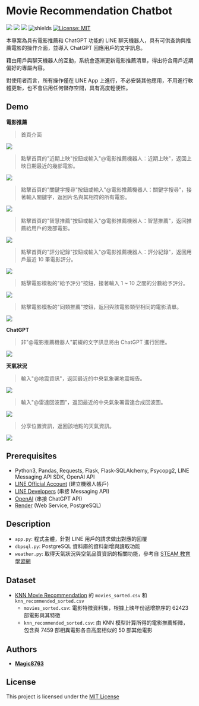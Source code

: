 # Movie Recommendation Chatbot
![](https://img.shields.io/github/stars/magic8763/linebot_on_Render)
![](https://img.shields.io/github/watchers/magic8763/linebot_on_Render)
![](https://img.shields.io/github/forks/magic8763/linebot_on_Render)
![shields](https://img.shields.io/badge/python-3.11%2B-blue?style=flat-square)
[![License: MIT](https://img.shields.io/badge/License-MIT-yellow?style=flat-square)](https://opensource.org/licenses/MIT)

本專案為具有電影推薦和 ChatGPT 功能的 LINE 聊天機器人，具有可供查詢與推薦電影的操作介面，並導入 ChatGPT 回應用戶的文字訊息。

藉由用戶與聊天機器人的互動，系統會逐漸更新電影推薦清單，得出符合用戶近期偏好的專屬內容。

對使用者而言，所有操作僅在 LINE App 上進行，不必安裝其他應用，不用進行軟體更新，也不會佔用任何儲存空間，具有高度輕便性。 

## Demo
**電影推薦**
>首頁介面
<img src="https://raw.githubusercontent.com/Magic8763/linebot_on_Render/main/img/%E9%A6%96%E9%A0%81.jpg?token=GHSAT0AAAAAACIASZ5X7EJWV5YFHVVHNDQIZJLWAMA">

>點擊首頁的"近期上映"按鈕或輸入"@電影推薦機器人：近期上映"，返回上映日期最近的幾部電影。
<img src="https://raw.githubusercontent.com/Magic8763/linebot_on_Render/main/img/%E8%BF%91%E6%9C%9F%E4%B8%8A%E6%98%A0.jpg?token=GHSAT0AAAAAACIASZ5WVH7N45ZFIM4S66L2ZJLWBVQ">

>點擊首頁的"關鍵字搜尋"按鈕或輸入"@電影推薦機器人：關鍵字搜尋"，接著輸入關鍵字，返回片名與其相符的所有電影。
<img src="https://raw.githubusercontent.com/Magic8763/linebot_on_Render/main/img/%E9%97%9C%E9%8D%B5%E5%AD%97%E6%90%9C%E5%B0%8B.jpg?token=GHSAT0AAAAAACIASZ5XNAPQWFYSVYO7GRZIZJLWCFQ">

>點擊首頁的"智慧推薦"按鈕或輸入"@電影推薦機器人：智慧推薦"，返回推薦給用戶的幾部電影。
<img src="https://raw.githubusercontent.com/Magic8763/linebot_on_Render/main/img/%E6%99%BA%E6%85%A7%E6%8E%A8%E8%96%A6.jpg?token=GHSAT0AAAAAACIASZ5W37J3YZW6C7LCBVQQZJLWCQA">

>點擊首頁的"評分紀錄"按鈕或輸入"@電影推薦機器人：評分紀錄"，返回用戶最近 10 筆電影評分。
<img src="https://raw.githubusercontent.com/Magic8763/linebot_on_Render/main/img/%E8%A9%95%E5%88%86%E6%9F%A5%E8%A9%A2.jpg?token=GHSAT0AAAAAACIASZ5XK76ILWM3M32WJFGYZJLWDDQ">

>點擊電影模板的"給予評分"按鈕，接著輸入 1 ~ 10 之間的分數給予評分。
<img src="https://raw.githubusercontent.com/Magic8763/linebot_on_Render/main/img/%E7%B5%A6%E4%BA%88%E8%A9%95%E5%88%86.jpg?token=GHSAT0AAAAAACIASZ5WNQXT3QTS7FHFNQIOZJLWDLQ">

>點擊電影模板的"同類推薦"按鈕，返回與該電影類型相同的電影清單。
<img src="https://raw.githubusercontent.com/Magic8763/linebot_on_Render/main/img/%E5%90%8C%E9%A1%9E%E6%8E%A8%E8%96%A6-%E5%8B%95%E4%BD%9C.jpg?token=GHSAT0AAAAAACIASZ5XYKLB7AEID26G6OSQZJLWDVQ">

**ChatGPT**
>非"@電影推薦機器人"前綴的文字訊息將由 ChatGPT 進行回應。
<img src="https://raw.githubusercontent.com/Magic8763/linebot_on_Render/main/img/ChatGPT.jpg?token=GHSAT0AAAAAACIASZ5WB45Q7WMDQKWDTOXKZJLWD7A">

**天氣狀況**
>輸入"@地震資訊"，返回最近的中央氣象署地震報告。
<img src="https://raw.githubusercontent.com/Magic8763/linebot_on_Render/main/img/%E5%9C%B0%E9%9C%87%E8%B3%87%E8%A8%8A.jpg?token=GHSAT0AAAAAACIASZ5WJRTWXHYQM4G7FEEAZJLWEHQ">

>輸入"@雷達回波圖"，返回最近的中央氣象署雷達合成回波圖。
<img src="https://raw.githubusercontent.com/Magic8763/linebot_on_Render/main/img/%E9%9B%B7%E9%81%94%E5%9B%9E%E6%B3%A2%E5%9C%96.jpg?token=GHSAT0AAAAAACIASZ5XVAPBTUMD3KPIPL2YZJLWEQA">

>分享位置資訊，返回該地點的天氣資訊。
<img src="https://raw.githubusercontent.com/Magic8763/linebot_on_Render/main/img/%E6%9C%AC%E5%9C%B0%E5%A4%A9%E6%B0%A3.jpg?token=GHSAT0AAAAAACIASZ5WPVEMR7E5F3M3CWVGZJLWEZA">

## Prerequisites
- Python3, Pandas, Requests, Flask, Flask-SQLAlchemy, Psycopg2, LINE Messaging API SDK, OpenAI API
- [LINE Official Account](https://manager.line.biz/) (建立機器人帳戶)
- [LINE Developers](https://developers.line.biz/en/) (串接 Messaging API)
- [OpenAI](https://platform.openai.com/) (串接 ChatGPT API)
- [Render](https://render.com/) (Web Service, PostgreSQL)

## Description
- `app.py`: 程式主體，針對 LINE 用戶的請求做出對應的回覆
- `dbpsql.py`: PostgreSQL 資料庫的資料新增與讀取功能
- `weather.py`: 取得天氣狀況與空氣品質資訊的相關功能，參考自 [STEAM 教育學習網](https://steam.oxxostudio.tw/category/python/example/line-bot-weather-3.html)

## Dataset
- [KNN Movie Recommendation](https://github.com/Magic8763/knn_recommendation) 的 `movies_sorted.csv` 和 `knn_recommended_sorted.csv`
  - `movies_sorted.csv`: 電影特徵資料集，根據上映年份遞增排序的 62423 部電影與其特徵
  - `knn_recommended_sorted.csv`: 由 KNN 模型計算所得的電影推薦矩陣，包含與 7459 部相異電影各自高度相似的 50 部其他電影

## Authors
* **[Magic8763](https://github.com/Magic8763)**

## License
This project is licensed under the [MIT License](https://github.com/Magic8763/linebot_on_Render/blob/main/LICENSE)
